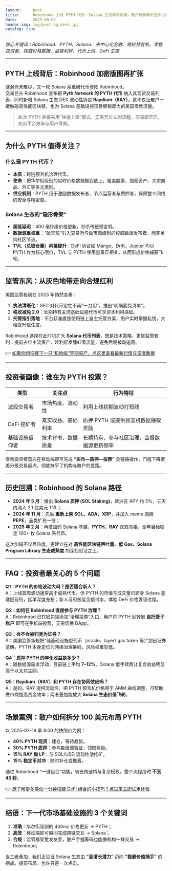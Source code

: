 ```yaml
---
layout:     post
title:      Robinhood 上线 PYTH 代币：Solana 生态再次突破，散户拥有新的去中心化基础设施入口
date:       2025-09-05
header-img: img/post-bg-desk.jpg
catalog: true
---
```


*核心关键词：Robinhood、PYTH、Solana、去中心化金融、跨链预言机、零售投资者、权威价格数据、监管利好、代币上线、DeFi 生态*

---

## PYTH 上线背后：Robinhood 加密版图再扩张

涟漪尚未散尽，又一枚 Solana 系重磅代币登陆 Robinhood。  
交易巨头 Robinhood 宣布把 **Pyth Network 的 PYTH 代币** 纳入其现货交易列表，同时新增 Solana 生态 DEX 流动性协议 **Raydium（RAY）**。这不仅让散户一键触碰高性能区块链，也为 Solana 基础设施项目解锁庞大的美国零售流量。

> 此次 PYTH 直接采用“快速上架”模式，无需冗长认购流程，交易即开启，突出平台效率与用户导向。

---

## 为什么 PYTH 值得关注？

### 什么是 PYTH 代币？
- **本质**：跨链预言机治理代币。  
- **使命**：把华尔街级别的实时价格数据搬到链上，覆盖股票、加密资产、大宗商品、外汇等多元类别。  
- **供应机制**：PYTH 用于激励数据发布者、节点运营者与质押者，保障整个网络的安全与精密度。

### Solana 生态的“隐形骨架”
- **超低延迟**：400 毫秒级价格更新，秒杀传统预言机。  
- **数据源重权重**：“破天荒”引入交易所与做市商级别的权威数据发布者，而非单纯社区节点。  
- **TVL（总锁仓量）间接提升**：DeFi 协议如 Mango、Drift、Jupiter 均以 PYTH 作为核心喂价，TVL 与 PYTH 使用量呈正相关，从而形成价格捕获飞轮。

---

## 监管东风：从灰色地带走向合规红利

美国监管格局在 2025 年悄然变奏：  
1. **执法清晰化**：SEC 对代币定性不再“一刀切”，推出“明确豁免清单”。  
2. **税收减免 2.0**：长期持有主流基础设施代币可享资本利得递延。  
3. **托管指引落地**：平台获准直接使用链上自主托管方案，用户实时掌握私钥，大幅提升信任度。

Robinhood 选择在此时机扩大 **Solana 代币列表**，既是技术策略，更是监管套利：提前占位主流资产，趁利好发酵虹吸流量，避免后期被动追高。

👉 [如果你想把握下一只“机构级”早期资产，点这里查看最新行情与深度数据](https://okxdog.com/)

---

## 投资者画像：谁在为 PYTH 投票？

| 类型 | 关注点 | 行为特征 |
|---|---|---|
| 波段交易者 | 市场热度、流动性 | 利用上线初期波动打短线 |
| DeFi 挖矿者 | 真实收益、基础利率 | 质押 PYTH 或提供预言机数据赚取奖励 |
| 基础设施信仰者 | 技术背书、数据质量 | 长期持有，参与社区治理，监督数据源更新频率 |

零售投资者首次在移动端即可完成 **“买币—质押—投票”** 全链路操作，门槛下降至美分级交易起点，彻底抹平了机构与散户的差距。

---

## 历史回溯：Robinhood 的 Solana 路径

- **2024 年 5 月**：推出 **Solana 质押 (SOL Staking)**，欧洲区 APY 约 5%，三天内涌入 2.1 亿美元 TVL；  
- **2024 年 11 月**：先后 **重新上架 SOL、ADA、XRP**，并加入 meme 图腾 **PEPE**，品类扩充一倍；  
- **2025 年 2 月**：再度加码 Solana 基建，**PYTH、RAY** 双双亮相，全年目标锁定 100+ 枚 Solana 系代币。

这次加码不仅靠热度，更建立在对 **高性能区块链吞吐量、低 Gas、Solana Program Library 生态成熟度** 的深刻验证之上。

---

## FAQ：投资者最关心的 5 个问题

**Q1：PYTH 的价格波动大吗？是否适合新人？**  
A：上线首周波动通常高于成熟代币，但 PYTH 的市值与成交量已跻身 Solana 基建层前列，挂单深度充裕；新人可用极低金额试水，体验 DeFi 价格发现过程。

**Q2：如何在 Robinhood 直接参与 PYTH 治理？**  
A：Robinhood 已在钱包端添加“治理投票”入口，用户将 PYTH 划转到 **自托管子账户** 即可在手机端投票，无需切换 DApp。

**Q3：会不会被归类为证券？**  
A：美国监管新规把“纯基础设施型代币（oracle、layer1 gas token 等）”划出证券范畴，PYTH 本身定位为网络治理筹码，风险权重较低。

**Q4：质押 PYTH 的年化收益是多少？**  
A：随数据源需求浮动，目前链上平均 **7–12%**。Solana 低手续费让复合收益明显高于以太坊主网。

**Q5：Raydium（RAY）和 PYTH 存在协同效应吗？**  
A：是的。RAY 提供流动性，把 PYTH 预言机价格用于 AMM 曲线调整，可帮助做市商提高资金效率；两者叠加能放大 **Solana 生态价值飞轮**。

---

## 场景案例：散户如何拆分 100 美元布局 PYTH

以 2025-02-18 早 8:00 的快照价为例：  
- **40% PYTH 现货**：建仓，等待趋势。  
- **30% PYTH 质押**：参与数据源验证，领取奖励。  
- **15% RAY 做 LP**：与 SOL/USD 流动性池挖矿。  
- **15% 稳定币对冲**：随时补仓或撤离。

通过 Robinhood “一键组合”功能，省去跨链桥与复杂授权，整个流程用时 **不到 45 秒**。

👉 [想了解更多类似一分钟搭建 DeFi 组合的小技巧？点进来立即试用体验](https://okxdog.com/)

---

## 结语：下一代市场基础设施的 3 个关键词

1. **准确**：华尔街级别的 400ms 价格更新 → PYTH；  
2. **高效**：移动端即可瞬间完成跨链交互 → Solana；  
3. **合规**：监管框架愈发友善，散户手握筹码也能像机构一样交易 → Robinhood。

当三者叠加，我们正见证 Solana 生态由 **“高增长潜力”** 迈向 **“稳健价值捕手”** 的拐点。提前布局，也许只差一次点击。